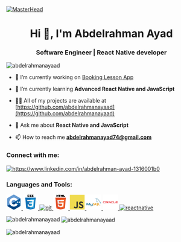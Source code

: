 [![MasterHead](https://bigbite.net/wp-content/uploads/2017/11/React.jpg)](https://www.linkedin.com/in/abdelrahman-ayad-1316001b0/)
<h1 align="center">Hi 👋, I'm Abdelrahman Ayad</h1>
<h3 align="center">Software Engineer | React Native developer</h3>
<p align="left"> <img src="https://komarev.com/ghpvc/?username=abdelrahmanayaad&label=Profile%20views&color=0e75b6&style=flat" alt="abdelrahmanayaad" /> </p>

- 🔭 I’m currently working on [Booking Lesson App](https://github.com/IconicTeam/BookingLessons)

- 🌱 I’m currently learning **Advanced React Native and JavaScript**

- 👨‍💻 All of my projects are available at [https://github.com/abdelrahmanayaad](https://github.com/abdelrahmanayaad)

- 💬 Ask me about **React Native and JavaScript**

- 📫 How to reach me **abdelrahmanayad74@gmail.com**

<h3 align="left">Connect with me:</h3>
<p align="left">
<a href="https://linkedin.com/in/https://www.linkedin.com/in/abdelrahman-ayad-1316001b0" target="blank"><img align="center" src="https://raw.githubusercontent.com/rahuldkjain/github-profile-readme-generator/master/src/images/icons/Social/linked-in-alt.svg" alt="https://www.linkedin.com/in/abdelrahman-ayad-1316001b0" height="30" width="40" /></a>
</p>

<h3 align="left">Languages and Tools:</h3>
<p align="left"> <a href="https://www.w3schools.com/cpp/" target="_blank" rel="noreferrer"> <img src="https://raw.githubusercontent.com/devicons/devicon/master/icons/cplusplus/cplusplus-original.svg" alt="cplusplus" width="40" height="40"/> </a> <a href="https://www.w3schools.com/css/" target="_blank" rel="noreferrer"> <img src="https://raw.githubusercontent.com/devicons/devicon/master/icons/css3/css3-original-wordmark.svg" alt="css3" width="40" height="40"/> </a> <a href="https://git-scm.com/" target="_blank" rel="noreferrer"> <img src="https://www.vectorlogo.zone/logos/git-scm/git-scm-icon.svg" alt="git" width="40" height="40"/> </a> <a href="https://www.w3.org/html/" target="_blank" rel="noreferrer"> <img src="https://raw.githubusercontent.com/devicons/devicon/master/icons/html5/html5-original-wordmark.svg" alt="html5" width="40" height="40"/> </a> <a href="https://developer.mozilla.org/en-US/docs/Web/JavaScript" target="_blank" rel="noreferrer"> <img src="https://raw.githubusercontent.com/devicons/devicon/master/icons/javascript/javascript-original.svg" alt="javascript" width="40" height="40"/> </a> <a href="https://www.mysql.com/" target="_blank" rel="noreferrer"> <img src="https://raw.githubusercontent.com/devicons/devicon/master/icons/mysql/mysql-original-wordmark.svg" alt="mysql" width="40" height="40"/> </a> <a href="https://www.oracle.com/" target="_blank" rel="noreferrer"> <img src="https://raw.githubusercontent.com/devicons/devicon/master/icons/oracle/oracle-original.svg" alt="oracle" width="40" height="40"/> </a> <a href="https://reactnative.dev/" target="_blank" rel="noreferrer"> <img src="https://reactnative.dev/img/header_logo.svg" alt="reactnative" width="40" height="40"/> </a> </p>

<p><img align="left" src="https://github-readme-stats.vercel.app/api/top-langs?username=abdelrahmanayaad&show_icons=true&locale=en&layout=compact" alt="abdelrahmanayaad" /></p>

<p>&nbsp;<img align="center" src="https://github-readme-stats.vercel.app/api?username=abdelrahmanayaad&show_icons=true&locale=en" alt="abdelrahmanayaad" /></p>

<p><img align="center" src="https://github-readme-streak-stats.herokuapp.com/?user=abdelrahmanayaad&" alt="abdelrahmanayaad" /></p>
